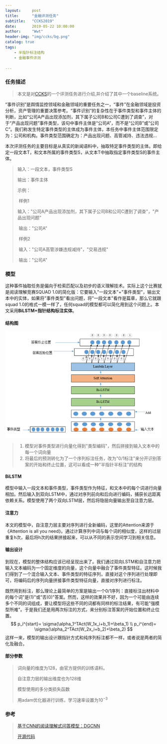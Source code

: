 ```yaml
---
layout:     post
title:      "金融评测任务"
subtitle:   "CCKS2019"
date:       2019-05-22 10:00:00
author:     "Wwt"
header-img: "img/ccks/bg.png"
catalog: true
tags:   
    - 半指针标注结构
    - 金融事件评测

---
```

### 任务描述

>本文是对[CCKS](<https://biendata.com/competition/ccks_2019_4/>)的一个评测任务进行介绍,并介绍了其中一个baseline系统。

“事件识别”是舆情监控领域和金融领域的重要任务之一，“事件”在金融领域是投资分析，资产管理的重要决策参考。“事件识别”的复杂性在于事件类型和事件主体的判断，比如“公司A产品出现添加剂，其下属子公司B和公司C遭到了调查”，对于“产品出现问题”事件类型，该句中事件主体是“公司A”，而不是“公司B”或“公司C”。我们称发生特定事件类型的主体成为事件主体，本任务中事件主体范围限定为：公司和机构。事件类型范围确定为：产品出现问题、高管减持、违法违规…

本次评测任务的主要目标是从真实的新闻语料中，抽取特定事件类型的主体。即给定一段文本T，和文本所属的事件类型S，从文本T中抽取指定事件类型S的事件主体。

>输入：一段文本，事件类型S
>
>输出：事件主体
>
>示例：
>
>​	样例1
>
>​				输入："公司A产品出现添加剂，其下属子公司B和公司C遭到了调查"，"产品出现问题"
>
>​				输出："公司A"
>
>​	样例2
>
>​				输入："公司A高管涉嫌违规减持"，"交易违规"
>
>​				输出："公司A"

### 模型

这种事件抽取任务是偏向于检索匹配以及初步的语义理解技术。实际上这个比赛就是阅读理解竞赛SQUAD 1.0的简化版：它要输入"一段文本"+"事件类型"，输出文本中的实体，如果将"事件类型"看出问题，将"一段文本"看作是篇章，那么它就跟squad 1.0的格式一模一样了，任何squad的模型都可以简化用到这个问题上。本文采用**BiLSTM+指针结构标注实体**。

#### 结构图

![1](/img/ccks/1.png)

>	1. 模型对事件类型进行向量化得到"类型编码"，然后拼接到输入文本中的每一个词向量
> 	2. 将最后的预测转化为了一个序列标注任务，改为"0/1标注"来分开识别答案的开始和终止位置，这可以看成一种"半指针半标注"的结构

#### BiLSTM

模型中输入一段文本和事件类型，事件类型作为特征，和文本中的每个词进行向量相加。然后输入到双向LSTM中，通过对序列前向和后向进行编码，捕获长远距离依赖关系。模型使用了两个双向LSTM层，然后将隐层向量输出至自注意力层。

#### 注意力

本文的模型中，自注意力层主要对序列进行全新编码，这里的Attention来源于《Attention is all you need》。通过计算序列中词与每个词的相似度，这样的过层重复h次，最后将h次的结果拼接起来，可以从不同的表示空间学习到相关信息。

#### 输出设计

到现在，模型的整体结构应该已经呈现出来了。我们通过双向LSTM和自注意力把输入文本编码为一个固定维度的向量，这个向量中融合了事件类型特征。这时候我们得到了一个混合输入文本、事件类型的特征序列，直接对这个序列进行处理即可，将编码后的序列向量拼接事件类型特征向量，直接对序列进行标注。

既然用到标注，那么理论上最简单的方案是输出一个0/1序列：直接标注出材料中的每个词"是(1)"或"否(0)"答案。然而，这样的效果并不好，因为一个可能由连续多个不同的词组成，要让模型将这些不同的词都有同样的标注结果，有可能"强模型所难"。于是我们还是用两次标注的方式，来分别标注答案的开始位置和终止位置。
$$
p_i^{start}= \sigma(\alpha_1^TAct(W_1x_i+b_1)+\beta_1) \\
p_i^{end}= \sigma(\alpha_2^TAct(W_2x_i+b_2)+\beta_2) 
$$
这样一来，模型的输出设计跟指针方式和纯序列标注都不一样，或者说是两者的简化及融合。

#### 部分参数

>词向量的维度为128，由官方提供的训练语料。
>
>自注意力层的输出维度也为128维
>
>模型使用的多分类损失函数
>
>用adam优化器进行训练，学习速率设置为$10^{-3}$

### 参考

>[基于CNN的阅读理解式问答模型：DGCNN](https://spaces.ac.cn/archives/5409)
>
>[开源代码](https://github.com/bojone/ee-2019-baseline)

















